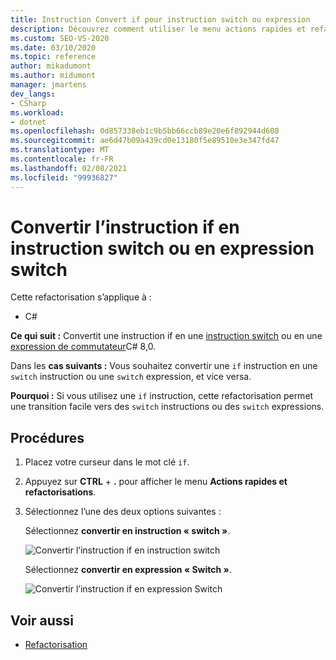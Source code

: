 ```yaml
---
title: Instruction Convert if pour instruction switch ou expression
description: Découvrez comment utiliser le menu actions rapides et refactorisations pour convertir une instruction if en une instruction switch ou une expression de commutateur C# 8,0.
ms.custom: SEO-VS-2020
ms.date: 03/10/2020
ms.topic: reference
author: mikadumont
ms.author: midumont
manager: jmartens
dev_langs:
- CSharp
ms.workload:
- dotnet
ms.openlocfilehash: 0d857338eb1c9b5bb66ccb89e20e6f892944d608
ms.sourcegitcommit: ae6d47b09a439cd0e13180f5e89510e3e347fd47
ms.translationtype: MT
ms.contentlocale: fr-FR
ms.lasthandoff: 02/08/2021
ms.locfileid: "99936827"
---
```

# <a name="convert-if-statement-to-switch-statement-or-switch-expression"></a>Convertir l’instruction if en instruction switch ou en expression switch

Cette refactorisation s’applique à :

- C#

**Ce qui suit :** Convertit une instruction if en une [instruction switch](/dotnet/csharp/language-reference/keywords/switch) ou en une [expression de commutateur](/dotnet/csharp/whats-new/csharp-8#switch-expressions)C# 8,0.

Dans les **cas suivants :** Vous souhaitez convertir une `if` instruction en une `switch` instruction ou une `switch` expression, et vice versa.

**Pourquoi :** Si vous utilisez une `if` instruction, cette refactorisation permet une transition facile vers des `switch` instructions ou des `switch` expressions.

## <a name="how-to"></a>Procédures

1. Placez votre curseur dans le mot clé `if`.
2. Appuyez sur **CTRL** + **.** pour afficher le menu **Actions rapides et refactorisations**.
3. Sélectionnez l’une des deux options suivantes :

    Sélectionnez **convertir en instruction « switch »**.

   ![Convertir l’instruction if en instruction switch](media/convert-if-to-switch-statement.png)

    Sélectionnez **convertir en expression « Switch »**.

    ![Convertir l’instruction if en expression Switch](media/convert-if-to-switch-expression.png)

## <a name="see-also"></a>Voir aussi

- [Refactorisation](../refactoring-in-visual-studio.md)
